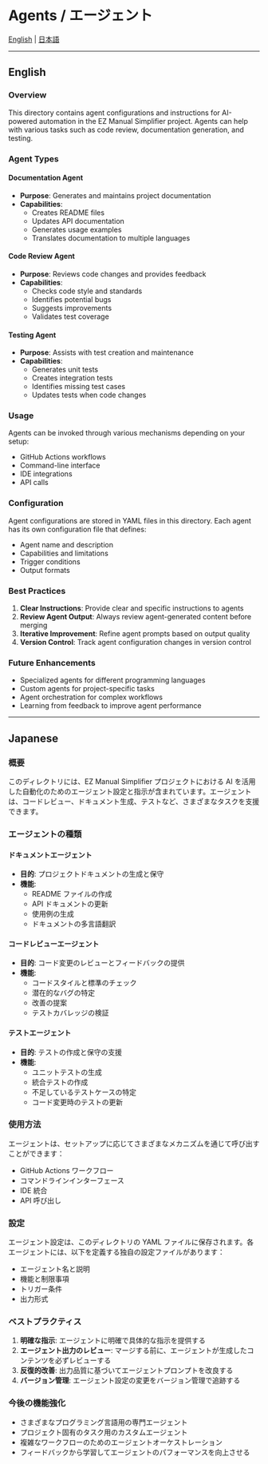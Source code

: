 # Agents / エージェント

[English](#english) | [日本語](#japanese)

---

## English

### Overview

This directory contains agent configurations and instructions for AI-powered automation in the EZ Manual Simplifier project. Agents can help with various tasks such as code review, documentation generation, and testing.

### Agent Types

#### Documentation Agent
- **Purpose**: Generates and maintains project documentation
- **Capabilities**: 
  - Creates README files
  - Updates API documentation
  - Generates usage examples
  - Translates documentation to multiple languages

#### Code Review Agent
- **Purpose**: Reviews code changes and provides feedback
- **Capabilities**:
  - Checks code style and standards
  - Identifies potential bugs
  - Suggests improvements
  - Validates test coverage

#### Testing Agent
- **Purpose**: Assists with test creation and maintenance
- **Capabilities**:
  - Generates unit tests
  - Creates integration tests
  - Identifies missing test cases
  - Updates tests when code changes

### Usage

Agents can be invoked through various mechanisms depending on your setup:
- GitHub Actions workflows
- Command-line interface
- IDE integrations
- API calls

### Configuration

Agent configurations are stored in YAML files in this directory. Each agent has its own configuration file that defines:
- Agent name and description
- Capabilities and limitations
- Trigger conditions
- Output formats

### Best Practices

1. **Clear Instructions**: Provide clear and specific instructions to agents
2. **Review Agent Output**: Always review agent-generated content before merging
3. **Iterative Improvement**: Refine agent prompts based on output quality
4. **Version Control**: Track agent configuration changes in version control

### Future Enhancements

- Specialized agents for different programming languages
- Custom agents for project-specific tasks
- Agent orchestration for complex workflows
- Learning from feedback to improve agent performance

---

## Japanese

### 概要

このディレクトリには、EZ Manual Simplifier プロジェクトにおける AI を活用した自動化のためのエージェント設定と指示が含まれています。エージェントは、コードレビュー、ドキュメント生成、テストなど、さまざまなタスクを支援できます。

### エージェントの種類

#### ドキュメントエージェント
- **目的**: プロジェクトドキュメントの生成と保守
- **機能**: 
  - README ファイルの作成
  - API ドキュメントの更新
  - 使用例の生成
  - ドキュメントの多言語翻訳

#### コードレビューエージェント
- **目的**: コード変更のレビューとフィードバックの提供
- **機能**:
  - コードスタイルと標準のチェック
  - 潜在的なバグの特定
  - 改善の提案
  - テストカバレッジの検証

#### テストエージェント
- **目的**: テストの作成と保守の支援
- **機能**:
  - ユニットテストの生成
  - 統合テストの作成
  - 不足しているテストケースの特定
  - コード変更時のテストの更新

### 使用方法

エージェントは、セットアップに応じてさまざまなメカニズムを通じて呼び出すことができます：
- GitHub Actions ワークフロー
- コマンドラインインターフェース
- IDE 統合
- API 呼び出し

### 設定

エージェント設定は、このディレクトリの YAML ファイルに保存されます。各エージェントには、以下を定義する独自の設定ファイルがあります：
- エージェント名と説明
- 機能と制限事項
- トリガー条件
- 出力形式

### ベストプラクティス

1. **明確な指示**: エージェントに明確で具体的な指示を提供する
2. **エージェント出力のレビュー**: マージする前に、エージェントが生成したコンテンツを必ずレビューする
3. **反復的改善**: 出力品質に基づいてエージェントプロンプトを改良する
4. **バージョン管理**: エージェント設定の変更をバージョン管理で追跡する

### 今後の機能強化

- さまざまなプログラミング言語用の専門エージェント
- プロジェクト固有のタスク用のカスタムエージェント
- 複雑なワークフローのためのエージェントオーケストレーション
- フィードバックから学習してエージェントのパフォーマンスを向上させる
